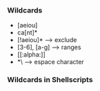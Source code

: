 ### Wildcards 

- [aeiou]
- ca[nt]* 
- [!aeiou]* --> exclude 
- [3-6], [a-g] --> ranges
- [[:alpha:]]
- *\ --> espace character 

### Wildcards in Shellscripts 

 